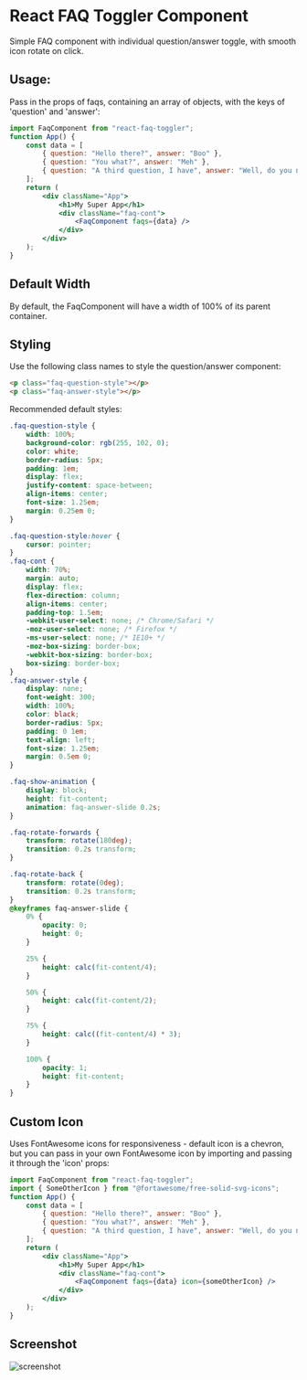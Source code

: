 # React FAQ Toggler Component

Simple FAQ component with individual question/answer toggle, with smooth icon rotate on click.

## Usage:

Pass in the props of faqs, containing an array of objects, with the keys of 'question' and 'answer':

```jsx
import FaqComponent from "react-faq-toggler";
function App() {
    const data = [
        { question: "Hello there?", answer: "Boo" },
        { question: "You what?", answer: "Meh" },
        { question: "A third question, I have", answer: "Well, do you now!" },
    ];
    return (
        <div className="App">
            <h1>My Super App</h1>
            <div className="faq-cont">
                <FaqComponent faqs={data} />
            </div>
        </div>
    );
}
```

## Default Width

By default, the FaqComponent will have a width of 100% of its parent container.

## Styling

Use the following class names to style the question/answer component:

```html
<p class="faq-question-style"></p>
<p class="faq-answer-style"></p>
```

Recommended default styles:

```css
.faq-question-style {
    width: 100%;
    background-color: rgb(255, 102, 0);
    color: white;
    border-radius: 5px;
    padding: 1em;
    display: flex;
    justify-content: space-between;
    align-items: center;
    font-size: 1.25em;
    margin: 0.25em 0;
}

.faq-question-style:hover {
    cursor: pointer;
}
.faq-cont {
    width: 70%;
    margin: auto;
    display: flex;
    flex-direction: column;
    align-items: center;
    padding-top: 1.5em;
    -webkit-user-select: none; /* Chrome/Safari */
    -moz-user-select: none; /* Firefox */
    -ms-user-select: none; /* IE10+ */
    -moz-box-sizing: border-box;
    -webkit-box-sizing: border-box;
    box-sizing: border-box;
}
.faq-answer-style {
    display: none;
    font-weight: 300;
    width: 100%;
    color: black;
    border-radius: 5px;
    padding: 0 1em;
    text-align: left;
    font-size: 1.25em;
    margin: 0.5em 0;
}

.faq-show-animation {
    display: block;
    height: fit-content;
    animation: faq-answer-slide 0.2s;
}

.faq-rotate-forwards {
    transform: rotate(180deg);
    transition: 0.2s transform;
}

.faq-rotate-back {
    transform: rotate(0deg);
    transition: 0.2s transform;
}
@keyframes faq-answer-slide {
    0% {
        opacity: 0;
        height: 0;
    }

    25% {
        height: calc(fit-content/4);
    }

    50% {
        height: calc(fit-content/2);
    }

    75% {
        height: calc((fit-content/4) * 3);
    }

    100% {
        opacity: 1;
        height: fit-content;
    }
}
```

## Custom Icon

Uses FontAwesome icons for responsiveness - default icon is a chevron, but you can pass in your own FontAwesome icon by importing and passing it through the 'icon' props:

```jsx
import FaqComponent from "react-faq-toggler";
import { SomeOtherIcon } from "@fortawesome/free-solid-svg-icons";
function App() {
    const data = [
        { question: "Hello there?", answer: "Boo" },
        { question: "You what?", answer: "Meh" },
        { question: "A third question, I have", answer: "Well, do you now!" },
    ];
    return (
        <div className="App">
            <h1>My Super App</h1>
            <div className="faq-cont">
                <FaqComponent faqs={data} icon={someOtherIcon} />
            </div>
        </div>
    );
}
```

## Screenshot

![screenshot](https://user-images.githubusercontent.com/43864381/96481133-0b785680-1233-11eb-98c3-9983abc9dd1d.png)
